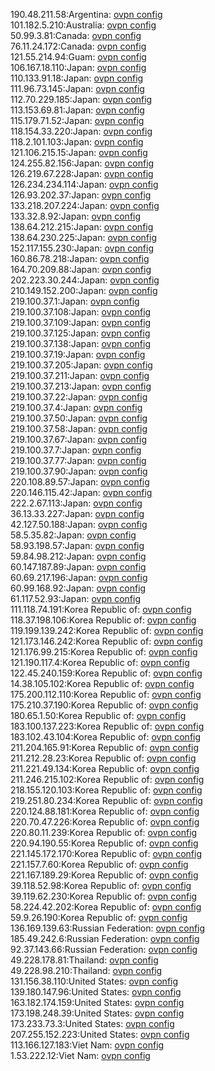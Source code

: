 190.48.211.58:Argentina: [ovpn config](vpn/190_48_211_58.ovpn)  
101.182.5.210:Australia: [ovpn config](vpn/101_182_5_210.ovpn)  
50.99.3.81:Canada: [ovpn config](vpn/50_99_3_81.ovpn)  
76.11.24.172:Canada: [ovpn config](vpn/76_11_24_172.ovpn)  
121.55.214.94:Guam: [ovpn config](vpn/121_55_214_94.ovpn)  
106.167.18.110:Japan: [ovpn config](vpn/106_167_18_110.ovpn)  
110.133.91.18:Japan: [ovpn config](vpn/110_133_91_18.ovpn)  
111.96.73.145:Japan: [ovpn config](vpn/111_96_73_145.ovpn)  
112.70.229.185:Japan: [ovpn config](vpn/112_70_229_185.ovpn)  
113.153.69.81:Japan: [ovpn config](vpn/113_153_69_81.ovpn)  
115.179.71.52:Japan: [ovpn config](vpn/115_179_71_52.ovpn)  
118.154.33.220:Japan: [ovpn config](vpn/118_154_33_220.ovpn)  
118.2.101.103:Japan: [ovpn config](vpn/118_2_101_103.ovpn)  
121.106.215.15:Japan: [ovpn config](vpn/121_106_215_15.ovpn)  
124.255.82.156:Japan: [ovpn config](vpn/124_255_82_156.ovpn)  
126.219.67.228:Japan: [ovpn config](vpn/126_219_67_228.ovpn)  
126.234.234.114:Japan: [ovpn config](vpn/126_234_234_114.ovpn)  
126.93.202.37:Japan: [ovpn config](vpn/126_93_202_37.ovpn)  
133.218.207.224:Japan: [ovpn config](vpn/133_218_207_224.ovpn)  
133.32.8.92:Japan: [ovpn config](vpn/133_32_8_92.ovpn)  
138.64.212.215:Japan: [ovpn config](vpn/138_64_212_215.ovpn)  
138.64.230.225:Japan: [ovpn config](vpn/138_64_230_225.ovpn)  
152.117.155.230:Japan: [ovpn config](vpn/152_117_155_230.ovpn)  
160.86.78.218:Japan: [ovpn config](vpn/160_86_78_218.ovpn)  
164.70.209.88:Japan: [ovpn config](vpn/164_70_209_88.ovpn)  
202.223.30.244:Japan: [ovpn config](vpn/202_223_30_244.ovpn)  
210.149.152.200:Japan: [ovpn config](vpn/210_149_152_200.ovpn)  
219.100.37.1:Japan: [ovpn config](vpn/219_100_37_1.ovpn)  
219.100.37.108:Japan: [ovpn config](vpn/219_100_37_108.ovpn)  
219.100.37.109:Japan: [ovpn config](vpn/219_100_37_109.ovpn)  
219.100.37.125:Japan: [ovpn config](vpn/219_100_37_125.ovpn)  
219.100.37.138:Japan: [ovpn config](vpn/219_100_37_138.ovpn)  
219.100.37.19:Japan: [ovpn config](vpn/219_100_37_19.ovpn)  
219.100.37.205:Japan: [ovpn config](vpn/219_100_37_205.ovpn)  
219.100.37.211:Japan: [ovpn config](vpn/219_100_37_211.ovpn)  
219.100.37.213:Japan: [ovpn config](vpn/219_100_37_213.ovpn)  
219.100.37.22:Japan: [ovpn config](vpn/219_100_37_22.ovpn)  
219.100.37.4:Japan: [ovpn config](vpn/219_100_37_4.ovpn)  
219.100.37.50:Japan: [ovpn config](vpn/219_100_37_50.ovpn)  
219.100.37.58:Japan: [ovpn config](vpn/219_100_37_58.ovpn)  
219.100.37.67:Japan: [ovpn config](vpn/219_100_37_67.ovpn)  
219.100.37.7:Japan: [ovpn config](vpn/219_100_37_7.ovpn)  
219.100.37.77:Japan: [ovpn config](vpn/219_100_37_77.ovpn)  
219.100.37.90:Japan: [ovpn config](vpn/219_100_37_90.ovpn)  
220.108.89.57:Japan: [ovpn config](vpn/220_108_89_57.ovpn)  
220.146.115.42:Japan: [ovpn config](vpn/220_146_115_42.ovpn)  
222.2.67.113:Japan: [ovpn config](vpn/222_2_67_113.ovpn)  
36.13.33.227:Japan: [ovpn config](vpn/36_13_33_227.ovpn)  
42.127.50.188:Japan: [ovpn config](vpn/42_127_50_188.ovpn)  
58.5.35.82:Japan: [ovpn config](vpn/58_5_35_82.ovpn)  
58.93.198.57:Japan: [ovpn config](vpn/58_93_198_57.ovpn)  
59.84.98.212:Japan: [ovpn config](vpn/59_84_98_212.ovpn)  
60.147.187.89:Japan: [ovpn config](vpn/60_147_187_89.ovpn)  
60.69.217.196:Japan: [ovpn config](vpn/60_69_217_196.ovpn)  
60.99.168.92:Japan: [ovpn config](vpn/60_99_168_92.ovpn)  
61.117.52.93:Japan: [ovpn config](vpn/61_117_52_93.ovpn)  
111.118.74.191:Korea Republic of: [ovpn config](vpn/111_118_74_191.ovpn)  
118.37.198.106:Korea Republic of: [ovpn config](vpn/118_37_198_106.ovpn)  
119.199.139.242:Korea Republic of: [ovpn config](vpn/119_199_139_242.ovpn)  
121.173.146.242:Korea Republic of: [ovpn config](vpn/121_173_146_242.ovpn)  
121.176.99.215:Korea Republic of: [ovpn config](vpn/121_176_99_215.ovpn)  
121.190.117.4:Korea Republic of: [ovpn config](vpn/121_190_117_4.ovpn)  
122.45.240.159:Korea Republic of: [ovpn config](vpn/122_45_240_159.ovpn)  
14.38.105.102:Korea Republic of: [ovpn config](vpn/14_38_105_102.ovpn)  
175.200.112.110:Korea Republic of: [ovpn config](vpn/175_200_112_110.ovpn)  
175.210.37.190:Korea Republic of: [ovpn config](vpn/175_210_37_190.ovpn)  
180.65.1.50:Korea Republic of: [ovpn config](vpn/180_65_1_50.ovpn)  
183.100.137.223:Korea Republic of: [ovpn config](vpn/183_100_137_223.ovpn)  
183.102.43.104:Korea Republic of: [ovpn config](vpn/183_102_43_104.ovpn)  
211.204.165.91:Korea Republic of: [ovpn config](vpn/211_204_165_91.ovpn)  
211.212.28.23:Korea Republic of: [ovpn config](vpn/211_212_28_23.ovpn)  
211.221.49.134:Korea Republic of: [ovpn config](vpn/211_221_49_134.ovpn)  
211.246.215.102:Korea Republic of: [ovpn config](vpn/211_246_215_102.ovpn)  
218.155.120.103:Korea Republic of: [ovpn config](vpn/218_155_120_103.ovpn)  
219.251.80.234:Korea Republic of: [ovpn config](vpn/219_251_80_234.ovpn)  
220.124.88.181:Korea Republic of: [ovpn config](vpn/220_124_88_181.ovpn)  
220.70.47.226:Korea Republic of: [ovpn config](vpn/220_70_47_226.ovpn)  
220.80.11.239:Korea Republic of: [ovpn config](vpn/220_80_11_239.ovpn)  
220.94.190.55:Korea Republic of: [ovpn config](vpn/220_94_190_55.ovpn)  
221.145.172.170:Korea Republic of: [ovpn config](vpn/221_145_172_170.ovpn)  
221.157.7.60:Korea Republic of: [ovpn config](vpn/221_157_7_60.ovpn)  
221.167.189.29:Korea Republic of: [ovpn config](vpn/221_167_189_29.ovpn)  
39.118.52.98:Korea Republic of: [ovpn config](vpn/39_118_52_98.ovpn)  
39.119.62.230:Korea Republic of: [ovpn config](vpn/39_119_62_230.ovpn)  
58.224.42.202:Korea Republic of: [ovpn config](vpn/58_224_42_202.ovpn)  
59.9.26.190:Korea Republic of: [ovpn config](vpn/59_9_26_190.ovpn)  
136.169.139.63:Russian Federation: [ovpn config](vpn/136_169_139_63.ovpn)  
185.49.242.6:Russian Federation: [ovpn config](vpn/185_49_242_6.ovpn)  
92.37.143.66:Russian Federation: [ovpn config](vpn/92_37_143_66.ovpn)  
49.228.178.81:Thailand: [ovpn config](vpn/49_228_178_81.ovpn)  
49.228.98.210:Thailand: [ovpn config](vpn/49_228_98_210.ovpn)  
131.156.38.110:United States: [ovpn config](vpn/131_156_38_110.ovpn)  
139.180.147.96:United States: [ovpn config](vpn/139_180_147_96.ovpn)  
163.182.174.159:United States: [ovpn config](vpn/163_182_174_159.ovpn)  
173.198.248.39:United States: [ovpn config](vpn/173_198_248_39.ovpn)  
173.233.73.3:United States: [ovpn config](vpn/173_233_73_3.ovpn)  
207.255.152.223:United States: [ovpn config](vpn/207_255_152_223.ovpn)  
113.166.127.183:Viet Nam: [ovpn config](vpn/113_166_127_183.ovpn)  
1.53.222.12:Viet Nam: [ovpn config](vpn/1_53_222_12.ovpn)  
